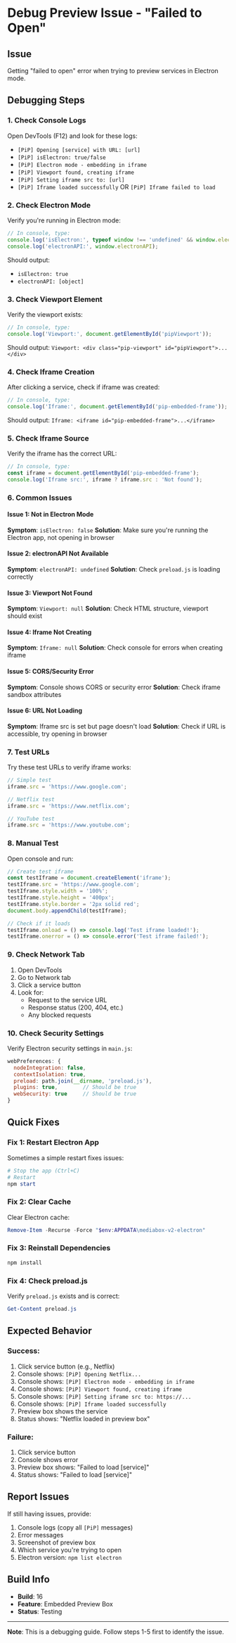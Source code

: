 # Debug Preview Issue - "Failed to Open"

## Issue
Getting "failed to open" error when trying to preview services in Electron mode.

## Debugging Steps

### 1. Check Console Logs
Open DevTools (F12) and look for these logs:
- `[PiP] Opening [service] with URL: [url]`
- `[PiP] isElectron: true/false`
- `[PiP] Electron mode - embedding in iframe`
- `[PiP] Viewport found, creating iframe`
- `[PiP] Setting iframe src to: [url]`
- `[PiP] Iframe loaded successfully` OR `[PiP] Iframe failed to load`

### 2. Check Electron Mode
Verify you're running in Electron mode:
```javascript
// In console, type:
console.log('isElectron:', typeof window !== 'undefined' && window.electronAPI !== undefined);
console.log('electronAPI:', window.electronAPI);
```

Should output:
- `isElectron: true`
- `electronAPI: [object]`

### 3. Check Viewport Element
Verify the viewport exists:
```javascript
// In console, type:
console.log('Viewport:', document.getElementById('pipViewport'));
```

Should output: `Viewport: <div class="pip-viewport" id="pipViewport">...</div>`

### 4. Check Iframe Creation
After clicking a service, check if iframe was created:
```javascript
// In console, type:
console.log('Iframe:', document.getElementById('pip-embedded-frame'));
```

Should output: `Iframe: <iframe id="pip-embedded-frame">...</iframe>`

### 5. Check Iframe Source
Verify the iframe has the correct URL:
```javascript
// In console, type:
const iframe = document.getElementById('pip-embedded-frame');
console.log('Iframe src:', iframe ? iframe.src : 'Not found');
```

### 6. Common Issues

#### Issue 1: Not in Electron Mode
**Symptom**: `isElectron: false`
**Solution**: Make sure you're running the Electron app, not opening in browser

#### Issue 2: electronAPI Not Available
**Symptom**: `electronAPI: undefined`
**Solution**: Check `preload.js` is loading correctly

#### Issue 3: Viewport Not Found
**Symptom**: `Viewport: null`
**Solution**: Check HTML structure, viewport should exist

#### Issue 4: Iframe Not Creating
**Symptom**: `Iframe: null`
**Solution**: Check console for errors when creating iframe

#### Issue 5: CORS/Security Error
**Symptom**: Console shows CORS or security error
**Solution**: Check iframe sandbox attributes

#### Issue 6: URL Not Loading
**Symptom**: Iframe src is set but page doesn't load
**Solution**: Check if URL is accessible, try opening in browser

### 7. Test URLs

Try these test URLs to verify iframe works:
```javascript
// Simple test
iframe.src = 'https://www.google.com';

// Netflix test
iframe.src = 'https://www.netflix.com';

// YouTube test
iframe.src = 'https://www.youtube.com';
```

### 8. Manual Test

Open console and run:
```javascript
// Create test iframe
const testIframe = document.createElement('iframe');
testIframe.src = 'https://www.google.com';
testIframe.style.width = '100%';
testIframe.style.height = '400px';
testIframe.style.border = '2px solid red';
document.body.appendChild(testIframe);

// Check if it loads
testIframe.onload = () => console.log('Test iframe loaded!');
testIframe.onerror = () => console.error('Test iframe failed!');
```

### 9. Check Network Tab

1. Open DevTools
2. Go to Network tab
3. Click a service button
4. Look for:
   - Request to the service URL
   - Response status (200, 404, etc.)
   - Any blocked requests

### 10. Check Security Settings

Verify Electron security settings in `main.js`:
```javascript
webPreferences: {
  nodeIntegration: false,
  contextIsolation: true,
  preload: path.join(__dirname, 'preload.js'),
  plugins: true,        // Should be true
  webSecurity: true     // Should be true
}
```

## Quick Fixes

### Fix 1: Restart Electron App
Sometimes a simple restart fixes issues:
```powershell
# Stop the app (Ctrl+C)
# Restart
npm start
```

### Fix 2: Clear Cache
Clear Electron cache:
```powershell
Remove-Item -Recurse -Force "$env:APPDATA\mediabox-v2-electron"
```

### Fix 3: Reinstall Dependencies
```powershell
npm install
```

### Fix 4: Check preload.js
Verify `preload.js` exists and is correct:
```powershell
Get-Content preload.js
```

## Expected Behavior

### Success:
1. Click service button (e.g., Netflix)
2. Console shows: `[PiP] Opening Netflix...`
3. Console shows: `[PiP] Electron mode - embedding in iframe`
4. Console shows: `[PiP] Viewport found, creating iframe`
5. Console shows: `[PiP] Setting iframe src to: https://...`
6. Console shows: `[PiP] Iframe loaded successfully`
7. Preview box shows the service
8. Status shows: "Netflix loaded in preview box"

### Failure:
1. Click service button
2. Console shows error
3. Preview box shows: "Failed to load [service]"
4. Status shows: "Failed to load [service]"

## Report Issues

If still having issues, provide:
1. Console logs (copy all `[PiP]` messages)
2. Error messages
3. Screenshot of preview box
4. Which service you're trying to open
5. Electron version: `npm list electron`

## Build Info

- **Build**: 16
- **Feature**: Embedded Preview Box
- **Status**: Testing

---

**Note**: This is a debugging guide. Follow steps 1-5 first to identify the issue.

